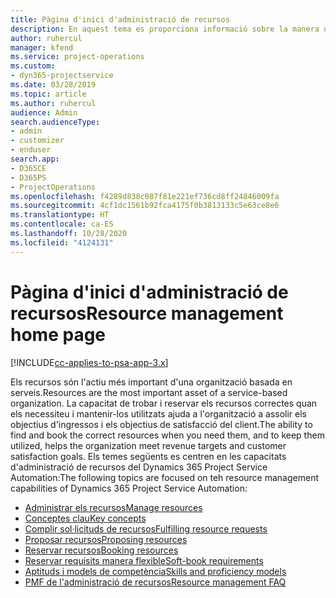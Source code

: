 ```yaml
---
title: Pàgina d'inici d'administració de recursos
description: En aquest tema es proporciona informació sobre la manera d'administrar els recursos.
author: ruhercul
manager: kfend
ms.service: project-operations
ms.custom:
- dyn365-projectservice
ms.date: 03/28/2019
ms.topic: article
ms.author: ruhercul
audience: Admin
search.audienceType:
- admin
- customizer
- enduser
search.app:
- D365CE
- D365PS
- ProjectOperations
ms.openlocfilehash: f4289d838c087f81e221ef736cd8ff24846009fa
ms.sourcegitcommit: 4cf1dc1561b92fca4175f0b3813133c5e63ce8e6
ms.translationtype: HT
ms.contentlocale: ca-ES
ms.lasthandoff: 10/28/2020
ms.locfileid: "4124131"
---
```

# <a name="resource-management-home-page"></a><span data-ttu-id="7f6f8-103">Pàgina d'inici d'administració de recursos</span><span class="sxs-lookup"><span data-stu-id="7f6f8-103">Resource management home page</span></span>

[!INCLUDE[cc-applies-to-psa-app-3.x](../includes/cc-applies-to-psa-app-3x.md)]

<span data-ttu-id="7f6f8-104">Els recursos són l'actiu més important d'una organització basada en serveis.</span><span class="sxs-lookup"><span data-stu-id="7f6f8-104">Resources are the most important asset of a service-based organization.</span></span> <span data-ttu-id="7f6f8-105">La capacitat de trobar i reservar els recursos correctes quan els necessiteu i mantenir-los utilitzats ajuda a l'organització a assolir els objectius d'ingressos i els objectius de satisfacció del client.</span><span class="sxs-lookup"><span data-stu-id="7f6f8-105">The ability to find and book the correct resources when you need them, and to keep them utilized, helps the organization meet revenue targets and customer satisfaction goals.</span></span> <span data-ttu-id="7f6f8-106">Els temes següents es centren en les capacitats d'administració de recursos del Dynamics 365 Project Service Automation:</span><span class="sxs-lookup"><span data-stu-id="7f6f8-106">The following topics are focused on teh resource management capabilities of Dynamics 365 Project Service Automation:</span></span>

- [<span data-ttu-id="7f6f8-107">Administrar els recursos</span><span class="sxs-lookup"><span data-stu-id="7f6f8-107">Manage resources</span></span>](manage-resources.md)
- [<span data-ttu-id="7f6f8-108">Conceptes clau</span><span class="sxs-lookup"><span data-stu-id="7f6f8-108">Key concepts</span></span>](reports-key-concepts.md)
- [<span data-ttu-id="7f6f8-109">Complir sol·licituds de recursos</span><span class="sxs-lookup"><span data-stu-id="7f6f8-109">Fulfilling resource requests</span></span>](resource-management-fulfill-requests.md)
- [<span data-ttu-id="7f6f8-110">Proposar recursos</span><span class="sxs-lookup"><span data-stu-id="7f6f8-110">Proposing resources</span></span>](resource-management-propose-resources.md)
- [<span data-ttu-id="7f6f8-111">Reservar recursos</span><span class="sxs-lookup"><span data-stu-id="7f6f8-111">Booking resources</span></span>](resource-management-book-resources-scheduleboard.md)
- [<span data-ttu-id="7f6f8-112">Reservar requisits manera flexible</span><span class="sxs-lookup"><span data-stu-id="7f6f8-112">Soft-book requirements</span></span>](resource-management-softbook-requirements.md)
- [<span data-ttu-id="7f6f8-113">Aptituds i models de competència</span><span class="sxs-lookup"><span data-stu-id="7f6f8-113">Skills and proficiency models</span></span>](resource-management-skills-proficiency.md)
- [<span data-ttu-id="7f6f8-114">PMF de l'administració de recursos</span><span class="sxs-lookup"><span data-stu-id="7f6f8-114">Resource management FAQ</span></span>](resource-management-faq.md)
